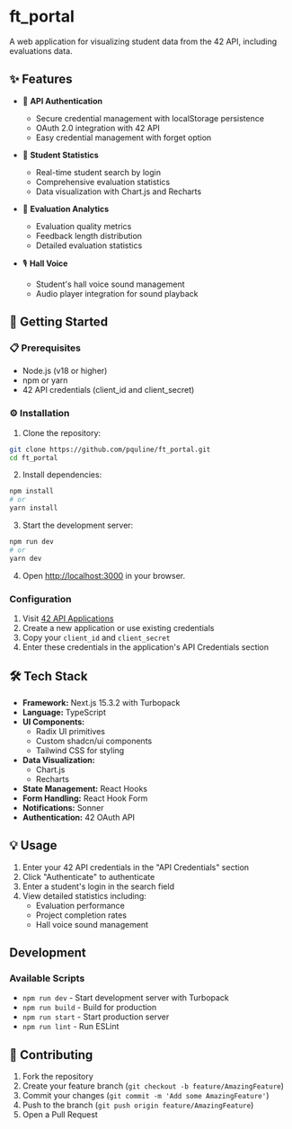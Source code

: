 # ft_portal

A web application for visualizing student data from the 42 API, including evaluations data.

## ✨ Features

- 🔐 **API Authentication**
  - Secure credential management with localStorage persistence
  - OAuth 2.0 integration with 42 API
  - Easy credential management with forget option

- 👤 **Student Statistics**
  - Real-time student search by login
  - Comprehensive evaluation statistics
  - Data visualization with Chart.js and Recharts

- 📝 **Evaluation Analytics**
  - Evaluation quality metrics
  - Feedback length distribution
  - Detailed evaluation statistics

- 🎙️ **Hall Voice**
  - Student's hall voice sound management
  - Audio player integration for sound playback

## 🚀 Getting Started

### 📋 Prerequisites

- Node.js (v18 or higher)
- npm or yarn
- 42 API credentials (client_id and client_secret)

### ⚙️ Installation

1. Clone the repository:
```bash
git clone https://github.com/pquline/ft_portal.git
cd ft_portal
```

2. Install dependencies:
```bash
npm install
# or
yarn install
```

3. Start the development server:
```bash
npm run dev
# or
yarn dev
```

4. Open [http://localhost:3000](http://localhost:3000) in your browser.

### Configuration

1. Visit [42 API Applications](https://profile.intra.42.fr/oauth/applications)
2. Create a new application or use existing credentials
3. Copy your `client_id` and `client_secret`
4. Enter these credentials in the application's API Credentials section

## 🛠️ Tech Stack

- **Framework:** Next.js 15.3.2 with Turbopack
- **Language:** TypeScript
- **UI Components:**
  - Radix UI primitives
  - Custom shadcn/ui components
  - Tailwind CSS for styling
- **Data Visualization:**
  - Chart.js
  - Recharts
- **State Management:** React Hooks
- **Form Handling:** React Hook Form
- **Notifications:** Sonner
- **Authentication:** 42 OAuth API

## 💡 Usage

1. Enter your 42 API credentials in the "API Credentials" section
2. Click "Authenticate" to authenticate
3. Enter a student's login in the search field
4. View detailed statistics including:
   - Evaluation performance
   - Project completion rates
   - Hall voice sound management

## Development

### Available Scripts

- `npm run dev` - Start development server with Turbopack
- `npm run build` - Build for production
- `npm run start` - Start production server
- `npm run lint` - Run ESLint

## 🤝 Contributing

1. Fork the repository
2. Create your feature branch (`git checkout -b feature/AmazingFeature`)
3. Commit your changes (`git commit -m 'Add some AmazingFeature'`)
4. Push to the branch (`git push origin feature/AmazingFeature`)
5. Open a Pull Request
